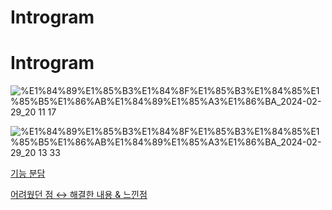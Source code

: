 # Introgram

# Introgram

![%E1%84%89%E1%85%B3%E1%84%8F%E1%85%B3%E1%84%85%E1%85%B5%E1%86%AB%E1%84%89%E1%85%A3%E1%86%BA_2024-02-29_20 11 17](https://github.com/sam98528/Introgram/assets/12388297/bfcb2c79-4875-4387-951e-bf4f3cac104f)

![%E1%84%89%E1%85%B3%E1%84%8F%E1%85%B3%E1%84%85%E1%85%B5%E1%86%AB%E1%84%89%E1%85%A3%E1%86%BA_2024-02-29_20 13 33](https://github.com/sam98528/Introgram/assets/12388297/b78f57ac-94fc-4da4-807f-f448b661948e)


[기능 분담](Introgram%20762777c68a4c47be85ec84214135536e/%E1%84%80%E1%85%B5%E1%84%82%E1%85%B3%E1%86%BC%20%E1%84%87%E1%85%AE%E1%86%AB%E1%84%83%E1%85%A1%E1%86%B7%204988260de58e43d1a2238d0215963f9d.csv)

[어려웠던 점 ↔ 해결한 내용 & 느낀점](Introgram%20762777c68a4c47be85ec84214135536e/%E1%84%8B%E1%85%A5%E1%84%85%E1%85%A7%E1%84%8B%E1%85%AF%E1%86%BB%E1%84%83%E1%85%A5%E1%86%AB%20%E1%84%8C%E1%85%A5%E1%86%B7%20%E2%86%94%20%E1%84%92%E1%85%A2%E1%84%80%E1%85%A7%E1%86%AF%E1%84%92%E1%85%A1%E1%86%AB%20%E1%84%82%E1%85%A2%E1%84%8B%E1%85%AD%E1%86%BC%20&%20%E1%84%82%E1%85%B3%E1%84%81%E1%85%B5%E1%86%AB%E1%84%8C%E1%85%A5%E1%86%B7%2022726f62e451481cb7186285b52d0327.csv)
